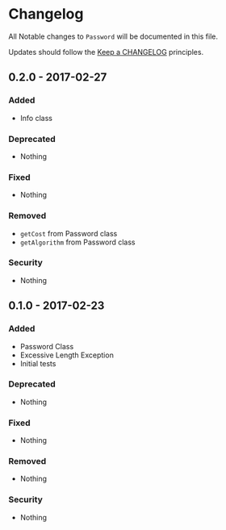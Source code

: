# Changelog

All Notable changes to `Password` will be documented in this file.

Updates should follow the [Keep a CHANGELOG](http://keepachangelog.com/) principles.

## 0.2.0 - 2017-02-27

### Added
- Info class

### Deprecated
- Nothing

### Fixed
- Nothing

### Removed
- `getCost` from Password class
- `getAlgorithm` from Password class

### Security
- Nothing

## 0.1.0 - 2017-02-23

### Added
- Password Class
- Excessive Length Exception
- Initial tests

### Deprecated
- Nothing

### Fixed
- Nothing

### Removed
- Nothing

### Security
- Nothing
